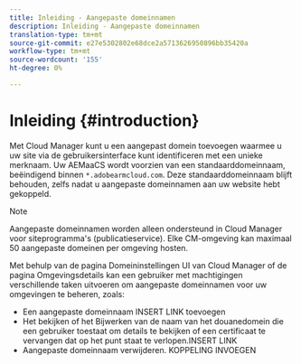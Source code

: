 ```yaml
---
title: Inleiding - Aangepaste domeinnamen
description: Inleiding - Aangepaste domeinnamen
translation-type: tm+mt
source-git-commit: e27e5302802e68dce2a5713626950896bb35420a
workflow-type: tm+mt
source-wordcount: '155'
ht-degree: 0%

---
```



# Inleiding {#introduction}

Met Cloud Manager kunt u een aangepast domein toevoegen waarmee u uw site via de gebruikersinterface kunt identificeren met een unieke merknaam. Uw AEMaaCS wordt voorzien van een standaarddomeinnaam, beëindigend binnen `*.adobearmcloud.com`. Deze standaarddomeinnaam blijft behouden, zelfs nadat u aangepaste domeinnamen aan uw website hebt gekoppeld.

>[!NOTE]
>Aangepaste domeinnamen worden alleen ondersteund in Cloud Manager voor siteprogramma&#39;s (publicatieservice). Elke CM-omgeving kan maximaal 50 aangepaste domeinen per omgeving hosten.

Met behulp van de pagina Domeininstellingen UI van Cloud Manager of de pagina Omgevingsdetails kan een gebruiker met machtigingen verschillende taken uitvoeren om aangepaste domeinnamen voor uw omgevingen te beheren, zoals:

* Een aangepaste domeinnaam INSERT LINK toevoegen
* Het bekijken of het Bijwerken van de naam van het douanedomein die een gebruiker toestaat om details te bekijken of een certificaat te vervangen dat op het punt staat te verlopen.INSERT LINK
* Aangepaste domeinnaam verwijderen. KOPPELING INVOEGEN